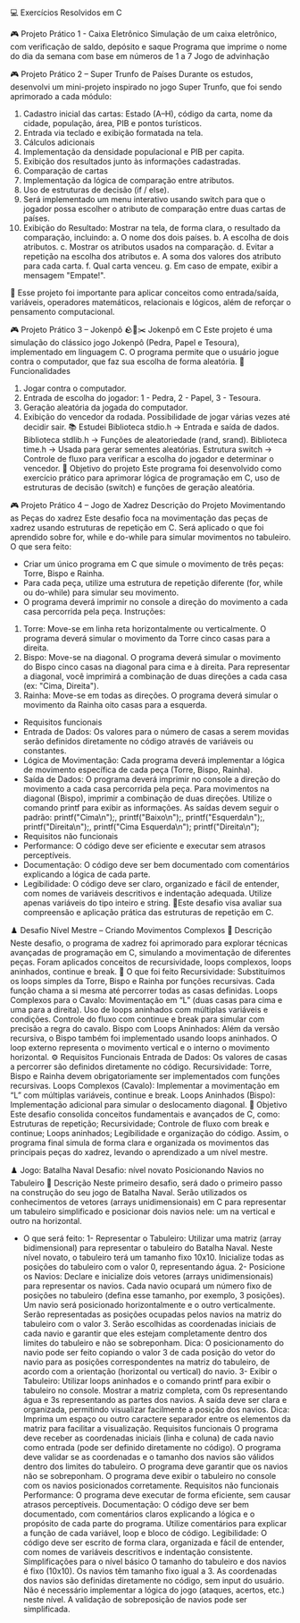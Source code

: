 💻 Exercícios Resolvidos em C

🎮 Projeto Prático 1 - Caixa Eletrônico
Simulação de um caixa eletrônico, com verificação de saldo, depósito e saque
Programa que imprime o nome do dia da semana com base em números de 1 a 7
Jogo de advinhação

🎮 Projeto Prático 2 – Super Trunfo de Países
Durante os estudos, desenvolvi um mini-projeto inspirado no jogo Super Trunfo, que foi sendo aprimorado a cada módulo:
1. Cadastro inicial das cartas: Estado (A–H), código da carta, nome da cidade, população, área, PIB e pontos turísticos.
2. Entrada via teclado e exibição formatada na tela.
3. Cálculos adicionais
4. Implementação da densidade populacional e PIB per capita.
5. Exibição dos resultados junto às informações cadastradas.
6. Comparação de cartas
7. Implementação da lógica de comparação entre atributos.
8. Uso de estruturas de decisão (if / else).
9. Será implementado um menu interativo usando switch para que o jogador possa escolher o atributo de comparação entre duas cartas de países.
10. Exibição do Resultado: Mostrar na tela, de forma clara, o resultado da comparação, incluindo:
a. O nome dos dois países.
b. A escolha de dois atributos.
c. Mostrar os atributos usados na comparação.
d. Evitar a repetição na escolha dos atributos
e. A soma dos valores dos atributo para cada carta.
f. Qual carta venceu.
g. Em caso de empate, exibir a mensagem "Empate!".

📌 Esse projeto foi importante para aplicar conceitos como entrada/saída, variáveis, operadores matemáticos, relacionais e lógicos, além de reforçar o pensamento computacional.

🎮 Projeto Prático 3 – Jokenpô
🪨📄✂️ Jokenpô em C
Este projeto é uma simulação do clássico jogo Jokenpô (Pedra, Papel e Tesoura), implementado em linguagem C.
O programa permite que o usuário jogue contra o computador, que faz sua escolha de forma aleatória.
🚀 Funcionalidades
1. Jogar contra o computador.
2. Entrada de escolha do jogador: 1 - Pedra, 2 - Papel, 3 - Tesoura.
3. Geração aleatória da jogada do computador.
4. Exibição do vencedor da rodada.
Possibilidade de jogar várias vezes até decidir sair.
📚 Estudei
Biblioteca stdio.h → Entrada e saída de dados.
Biblioteca stdlib.h → Funções de aleatoriedade (rand, srand).
Biblioteca time.h → Usada para gerar sementes aleatórias.
Estrutura switch → Controle de fluxo para verificar a escolha do jogador e determinar o vencedor.
🎯 Objetivo do projeto
Este programa foi desenvolvido como exercício prático para aprimorar lógica de programação em C, uso de estruturas de decisão (switch) e funções de geração aleatória.

🎮 Projeto Prático 4 – Jogo de Xadrez
Descrição do Projeto
Movimentando as Peças do xadrez
Este desafio foca na movimentação das peças de xadrez usando estruturas de repetição em C. Será aplicado o que foi aprendido sobre for, while e do-while para simular movimentos no tabuleiro.
O que sera feito:
- Criar um único programa em C que simule o movimento de três peças: Torre, Bispo e Rainha. 
- Para cada peça, utilize uma estrutura de repetição diferente (for, while ou do-while) para simular seu movimento. 
- O programa deverá imprimir no console a direção do movimento a cada casa percorrida pela peça.
Instruções:
1. Torre: Move-se em linha reta horizontalmente ou verticalmente. 
O programa deverá simular o movimento da Torre cinco casas para a direita.
2. Bispo: Move-se na diagonal. 
O programa deverá simular o movimento do Bispo cinco casas na diagonal para cima e à direita. Para representar a diagonal, você imprimirá a combinação de duas direções a cada casa (ex: "Cima, Direita").
3. Rainha: Move-se em todas as direções. 
O programa deverá simular o movimento da Rainha oito casas para a esquerda.
- Requisitos funcionais
- Entrada de Dados: Os valores para o número de casas a serem movidas serão definidos diretamente no código através de variáveis ou constantes.
- Lógica de Movimentação: Cada programa deverá implementar a lógica de movimento específica de cada peça (Torre, Bispo, Rainha).
- Saída de Dados: O programa deverá imprimir no console a direção do movimento a cada casa percorrida pela peça. Para movimentos na diagonal (Bispo), imprimir a combinação de duas direções. Utilize o comando printf para exibir as informações. As saídas devem seguir o padrão: printf("Cima\n");, printf("Baixo\n");, printf("Esquerda\n");, printf("Direita\n");, printf("Cima Esquerda\n"); printf("Direita\n");
- Requisitos não funcionais
- Performance: O código deve ser eficiente e executar sem atrasos perceptíveis.
- Documentação: O código deve ser bem documentado com comentários explicando a lógica de cada parte.
- Legibilidade: O código deve ser claro, organizado e fácil de entender, com nomes de variáveis descritivos e indentação adequada. Utilize apenas variáveis do tipo inteiro e string.
🎯Este desafio visa avaliar sua compreensão e aplicação prática das estruturas de repetição em C.

♟️ Desafio Nível Mestre – Criando Movimentos Complexos
📌 Descrição
Neste desafio, o programa de xadrez foi aprimorado para explorar técnicas avançadas de programação em C, simulando a movimentação de diferentes peças. Foram aplicados conceitos de recursividade, loops complexos, loops aninhados, continue e break.
🚀 O que foi feito
Recursividade:
Substituímos os loops simples da Torre, Bispo e Rainha por funções recursivas.
Cada função chama a si mesma até percorrer todas as casas definidas.
Loops Complexos para o Cavalo:
Movimentação em “L” (duas casas para cima e uma para a direita).
Uso de loops aninhados com múltiplas variáveis e condições.
Controle do fluxo com continue e break para simular com precisão a regra do cavalo.
Bispo com Loops Aninhados:
Além da versão recursiva, o Bispo também foi implementado usando loops aninhados.
O loop externo representa o movimento vertical e o interno o movimento horizontal.
⚙️ Requisitos Funcionais
Entrada de Dados: Os valores de casas a percorrer são definidos diretamente no código.
Recursividade: Torre, Bispo e Rainha devem obrigatoriamente ser implementados com funções recursivas.
Loops Complexos (Cavalo): Implementar a movimentação em “L” com múltiplas variáveis, continue e break.
Loops Aninhados (Bispo): Implementação adicional para simular o deslocamento diagonal.
🎯 Objetivo
Este desafio consolida conceitos fundamentais e avançados de C, como:
Estruturas de repetição;
Recursividade;
Controle de fluxo com break e continue;
Loops aninhados;
Legibilidade e organização do código.
Assim, o programa final simula de forma clara e organizada os movimentos das principais peças do xadrez, levando o aprendizado a um nível mestre.

♟️️ Jogo: Batalha Naval
️Desafio: nível novato
Posicionando Navios no Tabuleiro
📌 Descrição
Neste primeiro desafio, será dado o primeiro passo na construção do seu jogo de Batalha Naval. 
Serão utilizados os conhecimentos de vetores (arrays unidimensionais) em C para representar um tabuleiro simplificado 
e posicionar dois navios nele: um na vertical e outro na horizontal. 
- O que será feito:
1- Representar o Tabuleiro: Utilizar uma matriz (array bidimensional) para representar o tabuleiro do Batalha Naval. 
Neste nível novato, o tabuleiro terá um tamanho fixo 10x10. Inicialize todas as posições do tabuleiro com o valor 0, representando água.
2- Posicione os Navios: Declare e inicialize dois vetores (arrays unidimensionais) para representar os navios. 
Cada navio ocupará um número fixo de posições no tabuleiro (defina esse tamanho, por exemplo, 3 posições). 
Um navio será posicionado horizontalmente e o outro verticalmente. 
Serão representadas as posições ocupadas pelos navios na matriz do tabuleiro com o valor 3. 
Serão escolhidas as coordenadas iniciais de cada navio e garantir que eles estejam completamente dentro dos limites do tabuleiro 
e não se sobreponham. 
Dica: O posicionamento do navio pode ser feito copiando o valor 3 de cada posição do vetor do navio para as posições correspondentes na
matriz do tabuleiro, de acordo com a orientação (horizontal ou vertical) do navio.
3- Exibir o Tabuleiro: Utilizar loops aninhados e o comando printf para exibir o tabuleiro no console. 
Mostrar a matriz completa, com 0s representando água e 3s representando as partes dos navios. 
A saída deve ser clara e organizada, permitindo visualizar facilmente a posição dos navios. 
Dica: Imprima um espaço ou outro caractere separador entre os elementos da matriz para facilitar a visualização.
Requisitos funcionais
O programa deve receber as coordenadas iniciais (linha e coluna) de cada navio como entrada (pode ser definido diretamente no código).
O programa deve validar se as coordenadas e o tamanho dos navios são válidos dentro dos limites do tabuleiro.
O programa deve garantir que os navios não se sobreponham.
O programa deve exibir o tabuleiro no console com os navios posicionados corretamente.
Requisitos não funcionais
Performance: O programa deve executar de forma eficiente, sem causar atrasos perceptíveis.
Documentação: O código deve ser bem documentado, com comentários claros explicando a lógica e o propósito de cada parte do programa. 
Utilize comentários para explicar a função de cada variável, loop e bloco de código.
Legibilidade: O código deve ser escrito de forma clara, organizada e fácil de entender, com nomes de variáveis descritivos e indentação 
consistente.
Simplificações para o nível básico
O tamanho do tabuleiro e dos navios é fixo (10x10).
Os navios têm tamanho fixo igual a 3.
As coordenadas dos navios são definidas diretamente no código, sem input do usuário.
Não é necessário implementar a lógica do jogo (ataques, acertos, etc.) neste nível.
A validação de sobreposição de navios pode ser simplificada.


